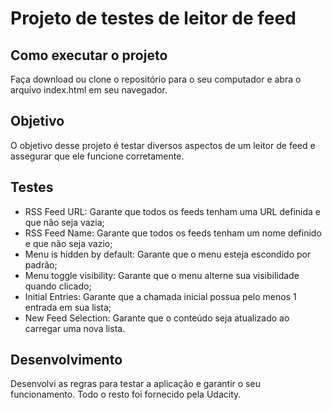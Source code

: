 # Projeto de testes de leitor de feed

## Como executar o projeto
Faça download ou clone o repositório para o seu computador e abra o arquivo index.html em seu navegador.

## Objetivo
O objetivo desse projeto é testar diversos aspectos de um leitor de feed e assegurar que ele funcione corretamente.

## Testes
* RSS Feed URL: Garante que todos os feeds tenham uma URL definida e que não seja vazia;
* RSS Feed Name: Garante que todos os feeds tenham um nome definido e que não seja vazio;
* Menu is hidden by default: Garante que o menu esteja escondido por padrão;
* Menu toggle visibility: Garante que o menu alterne sua visibilidade quando clicado;
* Initial Entries: Garante que a chamada inicial possua pelo menos 1 entrada em sua lista;
* New Feed Selection: Garante que o conteúdo seja atualizado ao carregar uma nova lista.

## Desenvolvimento
Desenvolvi as regras para testar a aplicação e garantir o seu funcionamento. Todo o resto foi fornecido pela Udacity.
